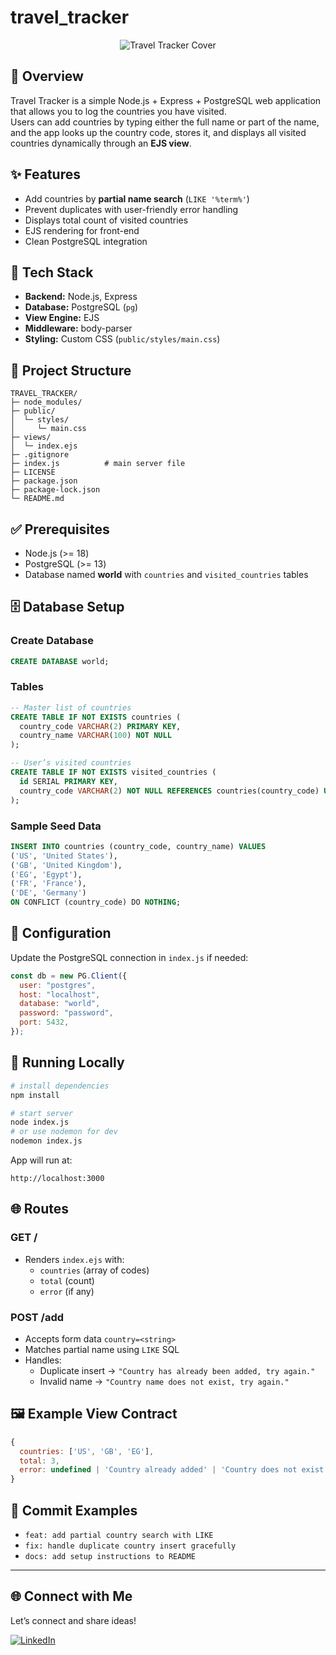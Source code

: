 # travel_tracker

<p align="center">
  <img src="https://redeem-innovations.com/wp-content/uploads/2025/10/Screenshot-2025-10-08-at-11.05.47-PM.png" alt="Travel Tracker Cover" />
</p>

## 📖 Overview

Travel Tracker is a simple Node.js + Express + PostgreSQL web application that allows you to log the countries you have visited.  
Users can add countries by typing either the full name or part of the name, and the app looks up the country code, stores it, and displays all visited countries dynamically through an **EJS view**.

## ✨ Features

- Add countries by **partial name search** (`LIKE '%term%'`)
- Prevent duplicates with user-friendly error handling
- Displays total count of visited countries
- EJS rendering for front-end
- Clean PostgreSQL integration

## 🧰 Tech Stack

- **Backend:** Node.js, Express
- **Database:** PostgreSQL (`pg`)
- **View Engine:** EJS
- **Middleware:** body-parser
- **Styling:** Custom CSS (`public/styles/main.css`)

## 📂 Project Structure

```
TRAVEL_TRACKER/
├─ node_modules/
├─ public/
│  └─ styles/
│     └─ main.css
├─ views/
│  └─ index.ejs
├─ .gitignore
├─ index.js          # main server file
├─ LICENSE
├─ package.json
├─ package-lock.json
└─ README.md
```

## ✅ Prerequisites

- Node.js (>= 18)
- PostgreSQL (>= 13)
- Database named **world** with `countries` and `visited_countries` tables

## 🗄️ Database Setup

### Create Database

```sql
CREATE DATABASE world;
```

### Tables

```sql
-- Master list of countries
CREATE TABLE IF NOT EXISTS countries (
  country_code VARCHAR(2) PRIMARY KEY,
  country_name VARCHAR(100) NOT NULL
);

-- User’s visited countries
CREATE TABLE IF NOT EXISTS visited_countries (
  id SERIAL PRIMARY KEY,
  country_code VARCHAR(2) NOT NULL REFERENCES countries(country_code) UNIQUE
);
```

### Sample Seed Data

```sql
INSERT INTO countries (country_code, country_name) VALUES
('US', 'United States'),
('GB', 'United Kingdom'),
('EG', 'Egypt'),
('FR', 'France'),
('DE', 'Germany')
ON CONFLICT (country_code) DO NOTHING;
```

## 🔐 Configuration

Update the PostgreSQL connection in `index.js` if needed:

```js
const db = new PG.Client({
  user: "postgres",
  host: "localhost",
  database: "world",
  password: "password",
  port: 5432,
});
```

## 🚀 Running Locally

```bash
# install dependencies
npm install

# start server
node index.js
# or use nodemon for dev
nodemon index.js
```

App will run at:

```
http://localhost:3000
```

## 🌐 Routes

### **GET /**

- Renders `index.ejs` with:
  - `countries` (array of codes)
  - `total` (count)
  - `error` (if any)

### **POST /add**

- Accepts form data `country=<string>`
- Matches partial name using `LIKE` SQL
- Handles:
  - Duplicate insert → `"Country has already been added, try again."`
  - Invalid name → `"Country name does not exist, try again."`

## 🖼️ Example View Contract

```js
{
  countries: ['US', 'GB', 'EG'],
  total: 3,
  error: undefined | 'Country already added' | 'Country does not exist'
}
```

## 📝 Commit Examples

- `feat: add partial country search with LIKE`
- `fix: handle duplicate country insert gracefully`
- `docs: add setup instructions to README`

---

## 🌐 Connect with Me

Let’s connect and share ideas!

[![LinkedIn](https://img.shields.io/badge/LinkedIn-Mina%20Y.%20Khalil-blue?style=flat&logo=linkedin)](https://www.linkedin.com/in/mina-y-khalil/)
